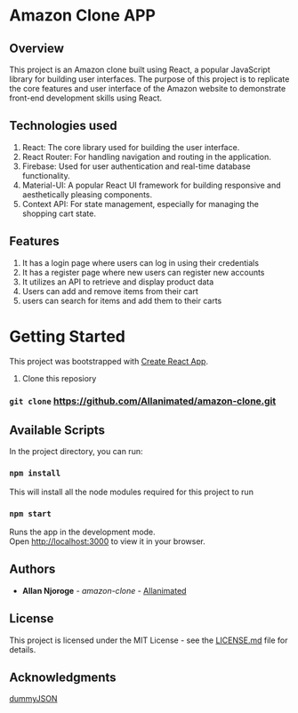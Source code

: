 # Amazon Clone APP

## Overview

This project is an Amazon clone built using React, a popular JavaScript library for building user interfaces. The purpose of this project is to replicate the core features and user interface of the Amazon website to demonstrate front-end development skills using React.

## Technologies used

1. React: The core library used for building the user interface.
2. React Router: For handling navigation and routing in the application.
3. Firebase: Used for user authentication and real-time database functionality.
4. Material-UI: A popular React UI framework for building responsive and aesthetically pleasing components.
5. Context API: For state management, especially for managing the shopping cart state.

## Features

1. It has a login page where users can log in using their credentials
2. It has a register page where new users can register new accounts
3. It utilizes an API to retrieve and display product data
4. Users can add and remove items from their cart
5. users can search for items and add them to their carts

# Getting Started

This project was bootstrapped with [Create React App](https://github.com/facebook/create-react-app).

1. Clone this reposiory

### `git clone` https://github.com/Allanimated/amazon-clone.git

## Available Scripts

In the project directory, you can run:

### `npm install`

This will install all the node modules required for this project to run

### `npm start`

Runs the app in the development mode.\
Open [http://localhost:3000](http://localhost:3000) to view it in your browser.

## Authors

- **Allan Njoroge** - _amazon-clone_ - [Allanimated](https://github.com/Allanimated)

## License

This project is licensed under the MIT License - see the [LICENSE.md](LICENSE.md) file for details.

## Acknowledgments

[dummyJSON](https://dummyjson.com/)
